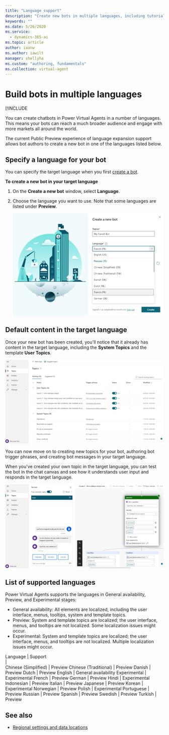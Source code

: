 ```yaml
---
title: "Language support"
description: "Create new bots in multiple languages, including tutorial and system topics."
keywords: ""
ms.date: 5/26/2020
ms.service:
  - dynamics-365-ai
ms.topic: article
author: iaanw
ms.author: iawilt
manager: shellyha
ms.custom: "authoring, fundamentals"
ms.collection: virtual-agent
---
```



# Build bots in multiple languages

[!INCLUDE [](includes/cc-beta-prerelease-disclaimer.md)


You can create chatbots in Power Virtual Agents in a number of languages. This means your bots can reach a much broader audience and engage with more markets all around the world.

The current Public Preview experience of language expansion support allows bot authors to create a new bot in one of the languages listed below.

## Specify a language for your bot

You can specify the target language when you first [create a bot](authoring-first-bot.md).

**To create a new bot in your target language**


1. On the **Create a new bot** window, select **Language**.


2. Choose the language you want to use. Note that some languages are listed under **Preview**. 

    ![Language selection option](media/LanguageSelection.png "Language selection option")


## Default content in the target language

Once your new bot has been created, you'll notice that it already has content in the target language, including the **System Topics** and the template **User Topics**.

![Topics in target language](media/LanguageTopics.png "Topics in target language")

You can now move on to creating new topics for your bot, authoring bot trigger phrases, and creating bot messages in your target language.


When you've created your own topic in the target language, you can test the bot in the chat canvas and see how it understands user input and responds in the target language.

![Test in target language](media/LanguageTesting.png "Test in target language")

## List of supported languages

Power Virtual Agents supports the languages in General availability, Preview, and Experimental stages:

- General availability: All elements are localized, including the user interface, menus, tooltips, system and template topics.
- Preview: System and template topics are localized; the user interface, menus, and tooltips are not localized. Some localization issues might occur.
- Experimental: System and template topics are localized; the user interface, menus, and tooltips are not localized. Multiple localization issues might occur.


Language | Support  
  |  
Chinese (Simplified)        | Preview
Chinese (Traditional)       | Preview
Danish                      | Preview
Dutch                       | Preview
English                     | General availability
Experimental                | Experimental
French                      | Preview
German                      | Preview
Hindi                       | Experimental
Indonesian                  | Preview
Italian                     | Preview
Japanese                    | Preview
Korean                      | Experimental
Norwegian                   | Preview
Polish                      | Experimental
Portuguese                  | Preview
Russian                     | Preview
Spanish                     | Preview
Swedish                     | Preview
Turkish                     | Preview


## See also

- [Regional settings and data locations](data-location.md)